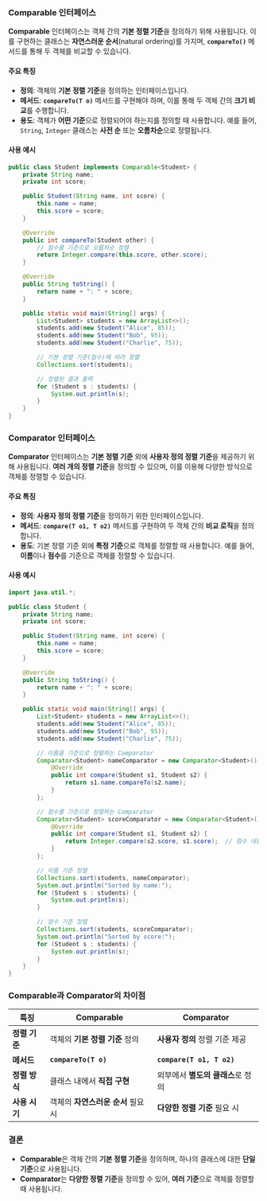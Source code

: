 ### **Comparable 인터페이스**

**Comparable** 인터페이스는 객체 간의 **기본 정렬 기준**을 정의하기 위해 사용됩니다. 이를 구현하는 클래스는 **자연스러운 순서**(natural ordering)를 가지며, **`compareTo()`** 메서드를 통해 두 객체를 비교할 수 있습니다.

#### **주요 특징**
- **정의**: 객체의 **기본 정렬 기준**을 정의하는 인터페이스입니다.
- **메서드**: **`compareTo(T o)`** 메서드를 구현해야 하며, 이를 통해 두 객체 간의 **크기 비교**를 수행합니다.
- **용도**: 객체가 **어떤 기준**으로 정렬되어야 하는지를 정의할 때 사용합니다. 예를 들어, `String`, `Integer` 클래스는 **사전 순** 또는 **오름차순**으로 정렬됩니다.

#### **사용 예시**
```java
public class Student implements Comparable<Student> {
    private String name;
    private int score;

    public Student(String name, int score) {
        this.name = name;
        this.score = score;
    }

    @Override
    public int compareTo(Student other) {
        // 점수를 기준으로 오름차순 정렬
        return Integer.compare(this.score, other.score);
    }

    @Override
    public String toString() {
        return name + ": " + score;
    }

    public static void main(String[] args) {
        List<Student> students = new ArrayList<>();
        students.add(new Student("Alice", 85));
        students.add(new Student("Bob", 95));
        students.add(new Student("Charlie", 75));

        // 기본 정렬 기준(점수)에 따라 정렬
        Collections.sort(students);

        // 정렬된 결과 출력
        for (Student s : students) {
            System.out.println(s);
        }
    }
}
```

### **Comparator 인터페이스**

**Comparator** 인터페이스는 **기본 정렬 기준** 외에 **사용자 정의 정렬 기준**을 제공하기 위해 사용됩니다. **여러 개의 정렬 기준**을 정의할 수 있으며, 이를 이용해 다양한 방식으로 객체를 정렬할 수 있습니다.

#### **주요 특징**
- **정의**: **사용자 정의 정렬 기준**을 정의하기 위한 인터페이스입니다.
- **메서드**: **`compare(T o1, T o2)`** 메서드를 구현하여 두 객체 간의 **비교 로직**을 정의합니다.
- **용도**: 기본 정렬 기준 외에 **특정 기준**으로 객체를 정렬할 때 사용합니다. 예를 들어, **이름**이나 **점수**를 기준으로 객체를 정렬할 수 있습니다.

#### **사용 예시**
```java
import java.util.*;

public class Student {
    private String name;
    private int score;

    public Student(String name, int score) {
        this.name = name;
        this.score = score;
    }

    @Override
    public String toString() {
        return name + ": " + score;
    }

    public static void main(String[] args) {
        List<Student> students = new ArrayList<>();
        students.add(new Student("Alice", 85));
        students.add(new Student("Bob", 95));
        students.add(new Student("Charlie", 75));

        // 이름을 기준으로 정렬하는 Comparator
        Comparator<Student> nameComparator = new Comparator<Student>() {
            @Override
            public int compare(Student s1, Student s2) {
                return s1.name.compareTo(s2.name);
            }
        };

        // 점수를 기준으로 정렬하는 Comparator
        Comparator<Student> scoreComparator = new Comparator<Student>() {
            @Override
            public int compare(Student s1, Student s2) {
                return Integer.compare(s2.score, s1.score);  // 점수 내림차순 정렬
            }
        };

        // 이름 기준 정렬
        Collections.sort(students, nameComparator);
        System.out.println("Sorted by name:");
        for (Student s : students) {
            System.out.println(s);
        }

        // 점수 기준 정렬
        Collections.sort(students, scoreComparator);
        System.out.println("Sorted by score:");
        for (Student s : students) {
            System.out.println(s);
        }
    }
}
```

### **Comparable과 Comparator의 차이점**

| **특징**         | **Comparable**                     | **Comparator**                    |
|------------------|------------------------------------|-----------------------------------|
| **정렬 기준**    | 객체의 **기본 정렬 기준** 정의      | **사용자 정의** 정렬 기준 제공    |
| **메서드**       | **`compareTo(T o)`**                | **`compare(T o1, T o2)`**         |
| **정렬 방식**    | 클래스 내에서 **직접 구현**         | 외부에서 **별도의 클래스**로 정의 |
| **사용 시기**    | 객체의 **자연스러운 순서** 필요 시 | **다양한 정렬 기준** 필요 시      |

### **결론**
- **Comparable**은 객체 간의 **기본 정렬 기준**을 정의하며, 하나의 클래스에 대한 **단일 기준**으로 사용됩니다.
- **Comparator**는 **다양한 정렬 기준**을 정의할 수 있어, **여러 기준**으로 객체를 정렬할 때 사용됩니다.